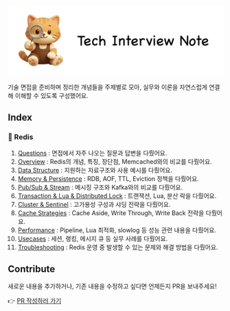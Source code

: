 ![image](images/image.png)

기술 면접을 준비하며 정리한 개념들을 주제별로 모아, 실무와 이론을 자연스럽게 연결해 이해할 수 있도록 구성했어요.

## Index

### 💎 Redis

1. [Questions](./redis/00_questions.md) : 면접에서 자주 나오는 질문과 답변을 다뤘어요.
2. [Overview](./redis/01_overview.md) : Redis의 개념, 특징, 장단점, Memcached와의 비교를 다뤘어요.
3. [Data Structure](./redis/02_data_structures.md) : 지원하는 자료구조와 사용 예시를 다뤘어요.
4. [Memory & Persistence](./redis/03_memory_and_persistence.md) : RDB, AOF, TTL, Eviction 정책을 다뤘어요.
5. [Pub/Sub & Stream](./redis/04_pubsub_stream.md) : 메시징 구조와 Kafka와의 비교를 다뤘어요.
6. [Transaction & Lua & Distributed Lock](./redis/05_transaction_lua_lock.md) : 트랜잭션, Lua, 분산 락을 다뤘어요.
7. [Cluster & Sentinel](./redis/06_cluster_and_sentinel.md) : 고가용성 구성과 샤딩 전략을 다뤘어요.
8. [Cache Strategies](./redis/07_cache_strategies.md) : Cache Aside, Write Through, Write Back 전략을 다뤘어요.
9. [Performance](./redis/08_performance.md) : Pipeline, Lua 최적화, slowlog 등 성능 관련 내용을 다뤘어요.
10. [Usecases](./redis/09_usecases.md) : 세션, 랭킹, 메시지 큐 등 실무 사례를 다뤘어요.
11. [Troubleshooting](./redis/10_troubleshooting.md) : Redis 운영 중 발생할 수 있는 문제와 해결 방법을 다뤘어요.

## Contribute

새로운 내용을 추가하거나, 기존 내용을 수정하고 싶다면 언제든지 PR을 보내주세요!

👉 [PR 작성하러 가기](https://github.com/himitery/tech-interview-notes/compare)
